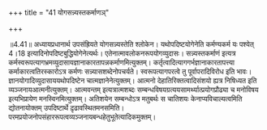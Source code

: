 +++
title = "41 योगसन्न्यस्तकर्माणञ्"

+++
  
  
॥4.41॥ अध्यायप्रधानार्थ उपसंह्रियते योगसन्न्यस्तेति
श्लोकेन। यथोपदिष्टयोगेनेति कर्मण्यकर्म यः पश्येत् 4।18
इत्यादिनोपदिष्टबुद्धियोगेनेत्यर्थः।
एतेनात्मावलोकनरूपयोगव्युदासः। सन्न्यस्तकर्माणं इत्यत्र
कर्मस्वरूपत्यागभ्रमव्युदासायज्ञानाकारतापन्नकर्माणमित्युक्तम्।
कर्तृत्वादित्यागगर्भज्ञानाकारतापत्त्या कर्माकारत्वतिरस्कारोऽत्र कर्मणः
सन्न्यासशब्देनोपचर्यते। स्वरूपत्यागपरत्वे तु पूर्वापरादिविरोध इति भावः।
ज्ञानयोगादिव्युदासाययथोपदिष्टेन चात्मज्ञानेनेत्युक्तम्। आत्मनो
देहातिरिक्तत्वादिसंशयो ह्यत्र निषिध्यत इति
व्यञ्जनायआत्मनीत्युक्तम्। आत्मवन्तम् इत्यत्रात्मशब्दः
सम्बन्धविषयग्रत्ययसामर्थ्यात्प्रयोगप्रौढ्या च मनोविषय इत्यभिप्रायेण
मनस्विनमित्युक्तम्। अतिशयेन सम्बन्धोऽत्र मतुबर्थः स चातिशयः
केनाप्यविचाल्यत्वमिति द्योतनायोक्तम् उपदिष्टार्थे द़ृढावस्थितमनसमिति।
परमप्रयोजनोपसंहाररूपत्वव्यञ्जनायबन्धहेतुभूतेत्यादिकमुक्तम्।  
  

